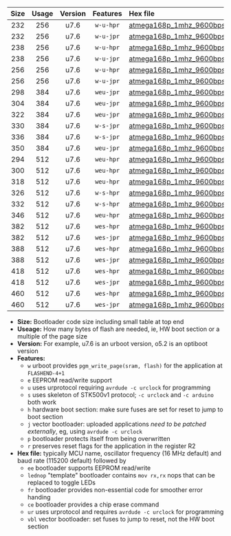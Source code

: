 |Size|Usage|Version|Features|Hex file|
|:-:|:-:|:-:|:-:|:--|
|232|256|u7.6|`w-u-hpr`|[atmega168p_1mhz_9600bps_ur.hex](https://raw.githubusercontent.com/stefanrueger/urboot/main/atmega168p_1mhz_9600bps_ur.hex)|
|232|256|u7.6|`w-u-jpr`|[atmega168p_1mhz_9600bps_ur_vbl.hex](https://raw.githubusercontent.com/stefanrueger/urboot/main/atmega168p_1mhz_9600bps_ur_vbl.hex)|
|238|256|u7.6|`w-u-hpr`|[atmega168p_1mhz_9600bps_lednop_ur.hex](https://raw.githubusercontent.com/stefanrueger/urboot/main/atmega168p_1mhz_9600bps_lednop_ur.hex)|
|238|256|u7.6|`w-u-jpr`|[atmega168p_1mhz_9600bps_lednop_ur_vbl.hex](https://raw.githubusercontent.com/stefanrueger/urboot/main/atmega168p_1mhz_9600bps_lednop_ur_vbl.hex)|
|256|256|u7.6|`w-u-hpr`|[atmega168p_1mhz_9600bps_lednop_fr_ur.hex](https://raw.githubusercontent.com/stefanrueger/urboot/main/atmega168p_1mhz_9600bps_lednop_fr_ur.hex)|
|256|256|u7.6|`w-u-jpr`|[atmega168p_1mhz_9600bps_lednop_fr_ur_vbl.hex](https://raw.githubusercontent.com/stefanrueger/urboot/main/atmega168p_1mhz_9600bps_lednop_fr_ur_vbl.hex)|
|298|384|u7.6|`weu-jpr`|[atmega168p_1mhz_9600bps_ee_ur_vbl.hex](https://raw.githubusercontent.com/stefanrueger/urboot/main/atmega168p_1mhz_9600bps_ee_ur_vbl.hex)|
|304|384|u7.6|`weu-jpr`|[atmega168p_1mhz_9600bps_ee_lednop_ur_vbl.hex](https://raw.githubusercontent.com/stefanrueger/urboot/main/atmega168p_1mhz_9600bps_ee_lednop_ur_vbl.hex)|
|322|384|u7.6|`weu-jpr`|[atmega168p_1mhz_9600bps_ee_lednop_fr_ur_vbl.hex](https://raw.githubusercontent.com/stefanrueger/urboot/main/atmega168p_1mhz_9600bps_ee_lednop_fr_ur_vbl.hex)|
|330|384|u7.6|`w-s-jpr`|[atmega168p_1mhz_9600bps_vbl.hex](https://raw.githubusercontent.com/stefanrueger/urboot/main/atmega168p_1mhz_9600bps_vbl.hex)|
|336|384|u7.6|`w-s-jpr`|[atmega168p_1mhz_9600bps_lednop_vbl.hex](https://raw.githubusercontent.com/stefanrueger/urboot/main/atmega168p_1mhz_9600bps_lednop_vbl.hex)|
|350|384|u7.6|`weu-jpr`|[atmega168p_1mhz_9600bps_ee_lednop_fr_ce_ur_vbl.hex](https://raw.githubusercontent.com/stefanrueger/urboot/main/atmega168p_1mhz_9600bps_ee_lednop_fr_ce_ur_vbl.hex)|
|294|512|u7.6|`weu-hpr`|[atmega168p_1mhz_9600bps_ee_ur.hex](https://raw.githubusercontent.com/stefanrueger/urboot/main/atmega168p_1mhz_9600bps_ee_ur.hex)|
|300|512|u7.6|`weu-hpr`|[atmega168p_1mhz_9600bps_ee_lednop_ur.hex](https://raw.githubusercontent.com/stefanrueger/urboot/main/atmega168p_1mhz_9600bps_ee_lednop_ur.hex)|
|318|512|u7.6|`weu-hpr`|[atmega168p_1mhz_9600bps_ee_lednop_fr_ur.hex](https://raw.githubusercontent.com/stefanrueger/urboot/main/atmega168p_1mhz_9600bps_ee_lednop_fr_ur.hex)|
|326|512|u7.6|`w-s-hpr`|[atmega168p_1mhz_9600bps.hex](https://raw.githubusercontent.com/stefanrueger/urboot/main/atmega168p_1mhz_9600bps.hex)|
|332|512|u7.6|`w-s-hpr`|[atmega168p_1mhz_9600bps_lednop.hex](https://raw.githubusercontent.com/stefanrueger/urboot/main/atmega168p_1mhz_9600bps_lednop.hex)|
|346|512|u7.6|`weu-hpr`|[atmega168p_1mhz_9600bps_ee_lednop_fr_ce_ur.hex](https://raw.githubusercontent.com/stefanrueger/urboot/main/atmega168p_1mhz_9600bps_ee_lednop_fr_ce_ur.hex)|
|382|512|u7.6|`wes-hpr`|[atmega168p_1mhz_9600bps_ee.hex](https://raw.githubusercontent.com/stefanrueger/urboot/main/atmega168p_1mhz_9600bps_ee.hex)|
|382|512|u7.6|`wes-jpr`|[atmega168p_1mhz_9600bps_ee_vbl.hex](https://raw.githubusercontent.com/stefanrueger/urboot/main/atmega168p_1mhz_9600bps_ee_vbl.hex)|
|388|512|u7.6|`wes-hpr`|[atmega168p_1mhz_9600bps_ee_lednop.hex](https://raw.githubusercontent.com/stefanrueger/urboot/main/atmega168p_1mhz_9600bps_ee_lednop.hex)|
|388|512|u7.6|`wes-jpr`|[atmega168p_1mhz_9600bps_ee_lednop_vbl.hex](https://raw.githubusercontent.com/stefanrueger/urboot/main/atmega168p_1mhz_9600bps_ee_lednop_vbl.hex)|
|418|512|u7.6|`wes-hpr`|[atmega168p_1mhz_9600bps_ee_lednop_fr.hex](https://raw.githubusercontent.com/stefanrueger/urboot/main/atmega168p_1mhz_9600bps_ee_lednop_fr.hex)|
|418|512|u7.6|`wes-jpr`|[atmega168p_1mhz_9600bps_ee_lednop_fr_vbl.hex](https://raw.githubusercontent.com/stefanrueger/urboot/main/atmega168p_1mhz_9600bps_ee_lednop_fr_vbl.hex)|
|460|512|u7.6|`wes-hpr`|[atmega168p_1mhz_9600bps_ee_lednop_fr_ce.hex](https://raw.githubusercontent.com/stefanrueger/urboot/main/atmega168p_1mhz_9600bps_ee_lednop_fr_ce.hex)|
|460|512|u7.6|`wes-jpr`|[atmega168p_1mhz_9600bps_ee_lednop_fr_ce_vbl.hex](https://raw.githubusercontent.com/stefanrueger/urboot/main/atmega168p_1mhz_9600bps_ee_lednop_fr_ce_vbl.hex)|

- **Size:** Bootloader code size including small table at top end
- **Useage:** How many bytes of flash are needed, ie, HW boot section or a multiple of the page size
- **Version:** For example, u7.6 is an urboot version, o5.2 is an optiboot version
- **Features:**
  + `w` urboot provides `pgm_write_page(sram, flash)` for the application at `FLASHEND-4+1`
  + `e` EEPROM read/write support
  + `u` uses urprotocol requiring `avrdude -c urclock` for programming
  + `s` uses skeleton of STK500v1 protocol; `-c urclock` and `-c arduino` both work
  + `h` hardware boot section: make sure fuses are set for reset to jump to boot section
  + `j` vector bootloader: uploaded applications *need to be patched externally*, eg, using `avrdude -c urclock`
  + `p` bootloader protects itself from being overwritten
  + `r` preserves reset flags for the application in the register R2
- **Hex file:** typically MCU name, oscillator frequency (16 MHz default) and baud rate (115200 default) followed by
  + `ee` bootloader supports EEPROM read/write
  + `lednop` "template" bootloader contains `mov rx,rx` nops that can be replaced to toggle LEDs
  + `fr` bootloader provides non-essential code for smoother error handing
  + `ce` bootloader provides a chip erase command
  + `ur` uses urprotocol and requires `avrdude -c urclock` for programming
  + `vbl` vector bootloader: set fuses to jump to reset, not the HW boot section

